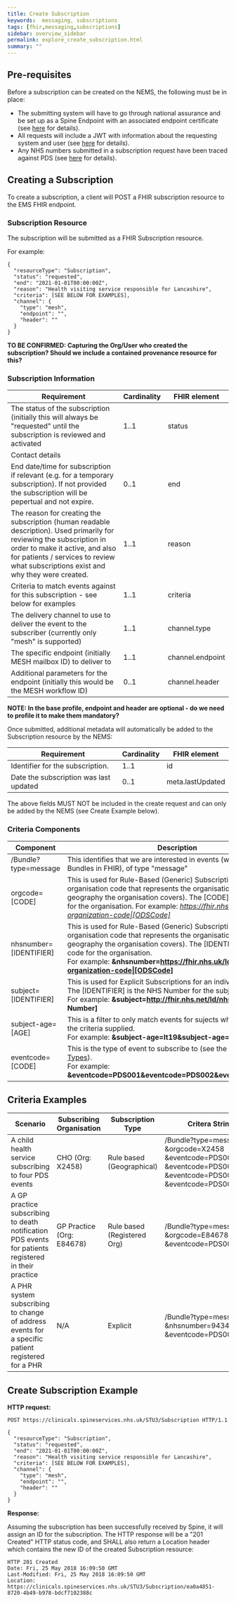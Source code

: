 ```yaml
---
title: Create Subscription
keywords:  messaging, subscriptions
tags: [fhir,messaging,subscriptions]
sidebar: overview_sidebar
permalink: explore_create_subscription.html
summary: ""
---
```


## Pre-requisites ##

Before a subscription can be created on the NEMS, the following must be in place:

- The submitting system will have to go through national assurance and be set up as a Spine Endpoint with an associated endpoint certificate (see [here](https://developer.nhs.uk/apis/spine-core/build_endpoints.html) for details).
- All requests will include a JWT with information about the requesting system and user (see [here](https://developer.nhs.uk/apis/spine-core/security_jwt.html) for details).
- Any NHS numbers submitted in a subscription request have been traced against PDS (see [here](https://developer.nhs.uk/apis/spine-core/pds_overview.html) for details).

## Creating a Subscription ##

To create a subscription, a client will POST a FHIR subscription resource to the EMS FHIR endpoint.

### Subscription Resource ###

The subscription will be submitted as a FHIR Subscription resource.

For example:

```
{
  "resourceType": "Subscription",
  "status": "requested",
  "end": "2021-01-01T00:00:00Z",
  "reason": "Health visiting service responsible for Lancashire",
  "criteria": [SEE BELOW FOR EXAMPLES],
  "channel": {
    "type": "mesh",
    "endpoint": "",
    "header": ""
  }
}
```

**TO BE CONFIRMED: Capturing the Org/User who created the subscription? Should we include a contained provenance resource for this?**

### Subscription Information ###

| Requirement                                | Cardinality  | FHIR element         |
|--------------------------------------------|--------------|----------------------|
| The status of the subscription (initially this will always be "requested" until the subscription is reviewed and activated   | 1..1   | status   |
| Contact details 
| End date/time for subscription if relevant (e.g. for a temporary subscription). If not provided the subscription will be pepertual and not expire. | 0..1 | end |
| The reason for creating the subscription (human readable description). Used primarily for reviewing the subscription in order to make it active, and also for patients / services to review what subscriptions exist and why they were created. | 1..1 | reason |
| Criteria to match events against for this subscription - see below for examples | 1..1 | criteria |
| The delivery channel to use to deliver the event to the subscriber (currently only "mesh" is supported) | 1..1 | channel.type |
| The specific endpoint (initially MESH mailbox ID) to deliver to | 1..1 | channel.endpoint |
| Additional parameters for the endpoint (initially this would be the MESH workflow ID) | 0..1 | channel.header |

**NOTE: In the base profile, endpoint and header are optional - do we need to profile it to make them mandatory?**

Once submitted, additional metadata will automatically be added to the Subscription resource by the NEMS:

| Requirement                                | Cardinality  | FHIR element         |
|--------------------------------------------|--------------|----------------------|
| Identifier for the subscription.           | 1..1         | id |
| Date the subscription was last updated     | 0..1         | meta.lastUpdated |

The above fields MUST NOT be included in the create request and can only be added by the NEMS (see Create Example below).

### Criteria Components ###

| Component              | Description |
| ---------------------- | ----------- |
| /Bundle?type=message   | This identifies that we are interested in events (which are sent as Bundles in FHIR), of type "message" |
| orgcode=[CODE]         | This is used for Rule-Based (Generic) Subscriptions to specify the organisation code that represents the organisation (or the geography the organisation covers). The [CODE] is the ODS code for the organisation. For example: *https://fhir.nhs.uk/Id/ods-organization-code\|[ODSCode]* |
| nhsnumber=[IDENTIFIER] | This is used for Rule-Based (Generic) Subscriptions to specify the organisation code that represents the organisation (or the geography the organisation covers). The [IDENTIFIER] is the ODS code for the organisation. <br/>For example: **&nhsnumber=https://fhir.nhs.uk/Id/ods-organization-code\|[ODSCode]** |
| subject=[IDENTIFIER]   | This is used for Explicit Subscriptions for an individual subject. The [IDENTIFIER] is the NHS Number for the subject. <br/>For example: **&subject=http://fhir.nhs.net/Id/nhs-number\|[NHS Number]** |
| subject-age=[AGE]      | This is a filter to only match events for sujects who's age meets the criteria supplied. <br/>For example: **&subject-age=lt19&subject-age=gt5** |
| eventcode=[CODE]       | This is the type of event to subscribe to (see the [EMS Event Types](https://fhir.nhs.uk/STU3/CodeSystem/EMS-EventType-1)). <br/>For example: **&eventcode=PDS001&eventcode=PDS002&eventcode=PDS003** |


## Criteria Examples ##

| Scenario                             | Subscribing Organisation | Subscription Type | Critera String                     |
|--------------------------------------|--------------------------|-------------------|------------------------------------|
| A child health service subscribing to four PDS events | CHO (Org: X2458)         | Rule based (Geographical) | /Bundle?type=message <br/>&orgcode=X2458<br/>&eventcode=PDS001<br/>&eventcode=PDS002<br/>&eventcode=PDS003<br/>&eventcode=PDS004 |
| A GP practice subscribing to death notification PDS events for patients registered in their practice | GP Practice (Org: E84678) | Rule based (Registered Org) | /Bundle?type=message <br/>&orgcode=E84678<br/>&eventcode=PDS004 |
| A PHR system subscribing to change of address events for a specific patient registered for a PHR | N/A | Explicit | /Bundle?type=message <br/>&nhsnumber=9434765919<br/>&eventcode=PDS002 |

## Create Subscription Example ##

**HTTP request:**

```
POST https://clinicals.spineservices.nhs.uk/STU3/Subscription HTTP/1.1

{
  "resourceType": "Subscription",
  "status": "requested",
  "end": "2021-01-01T00:00:00Z",
  "reason": "Health visiting service responsible for Lancashire",
  "criteria": [SEE BELOW FOR EXAMPLES],
  "channel": {
    "type": "mesh",
    "endpoint": "",
    "header": ""
  }
}
```

**Response:**

Assuming the subscription has been successfully received by Spine, it will assign an ID for the subscription. The HTTP response will be a "201 Created" HTTP status code, and SHALL also return a Location header which contains the new ID of the created Subscription resource:

```
HTTP 201 Created
Date: Fri, 25 May 2018 16:09:50 GMT
Last-Modified: Fri, 25 May 2018 16:09:50 GMT
Location: https://clinicals.spineservices.nhs.uk/STU3/Subscription/ea0a4851-8720-4b49-b978-bdcf7102388c
```

